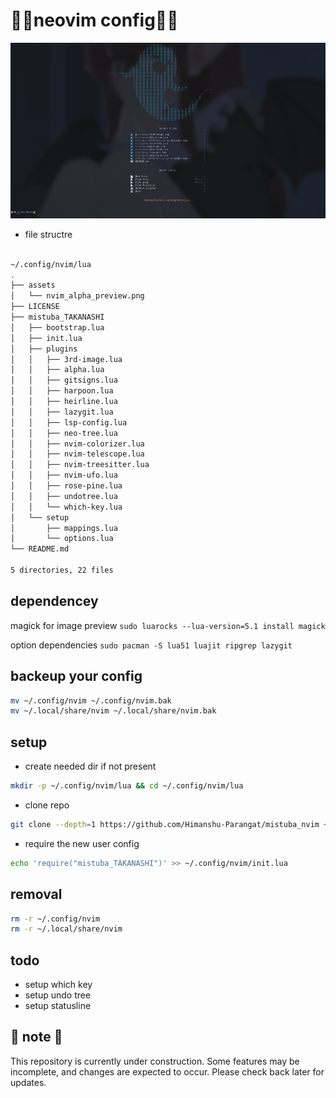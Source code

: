 # 🌸🌸neovim config🌸🌸

![nvim preview](./assets/nvim_alpha_preview.png)
 


* file structre

```bash

~/.config/nvim/lua
.
├── assets
│   └── nvim_alpha_preview.png
├── LICENSE
├── mistuba_TAKANASHI
│   ├── bootstrap.lua
│   ├── init.lua
│   ├── plugins
│   │   ├── 3rd-image.lua
│   │   ├── alpha.lua
│   │   ├── gitsigns.lua
│   │   ├── harpoon.lua
│   │   ├── heirline.lua
│   │   ├── lazygit.lua
│   │   ├── lsp-config.lua
│   │   ├── neo-tree.lua
│   │   ├── nvim-colorizer.lua
│   │   ├── nvim-telescope.lua
│   │   ├── nvim-treesitter.lua
│   │   ├── nvim-ufo.lua
│   │   ├── rose-pine.lua
│   │   ├── undotree.lua
│   │   └── which-key.lua
│   └── setup
│       ├── mappings.lua
│       └── options.lua
└── README.md

5 directories, 22 files

```

## dependencey

magick for image preview
`sudo luarocks --lua-version=5.1 install magick`

option dependencies
`sudo pacman -S lua51 luajit ripgrep lazygit`

## backeup your config
``` bash 
mv ~/.config/nvim ~/.config/nvim.bak
mv ~/.local/share/nvim ~/.local/share/nvim.bak
```


## setup 

* create needed dir if not present 
```bash
mkdir -p ~/.config/nvim/lua && cd ~/.config/nvim/lua
```

* clone repo
```bash
git clone --depth=1 https://github.com/Himanshu-Parangat/mistuba_nvim ~/.config/nvim/lua
```

* require the new user config 
```bash
echo 'require("mistuba_TAKANASHI")' >> ~/.config/nvim/init.lua
```

## removal 
```bash
rm -r ~/.config/nvim 
rm -r ~/.local/share/nvim 
```


## todo 
* setup which key
* setup undo tree
* setup statusline


## 🚧 note 🚧 
This repository is currently under construction. 
Some features may be incomplete, and changes are expected to occur.
Please check back later for updates.
